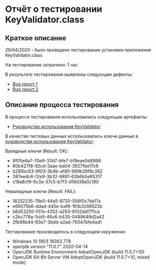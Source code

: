 # Отчёт о тестировании KeyValidator.class

## Краткое описание

29/04/2020 - было проведено тестирование установки приложения KeyValidator.class

На тестирование затрачено: 1 час

В результате тестирования выявлены следующие дефекты:
* [Bug report 1](https://github.com/netology-code/javaqa-homeworks/blob/master/intro/user-manual.md)
* [Bug report 2](https://github.com/netology-code/javaqa-homeworks/blob/master/intro/user-manual.md)

## Описание процесса тестирования

В процессе тестирования использовались следующие артефакты:
* [Руководство использования KeyValidator](https://github.com/netology-code/javaqa-homeworks/blob/master/intro/user-manual.md)

В качестве тестовых данных использовались ключи данные в [руководстве использования KeyValidator](https://github.com/netology-code/javaqa-homeworks/blob/master/intro/user-manual.md):

Валидные ключи (Result: OK):
* 8f05e6a7-70e9-33d7-bfe7-b19eae0d8998
* 80b427f8-92cd-3aae-ba04-3927fbe17c6
* b295bc63-9f03-3b4b-af80-969b39f8c262
* 387eedc6-12e9-3b32-9881-63b6b5e85317
* c19a8cf9-5c3a-37c5-b7f3-d16d38a0c180

Невалидные ключи (Result: FAIL):
* 18252235-78e0-44a5-8720-556f0c7da17a
* e66075b6-ddad-445e-baf6-161b3289522b
* b6d53250-f07e-4352-a293-6102ddf7f1ca
* c2bc778a-1cb9-46c6-b435-0489649d2a42
* 2fb98b44-93e7-3bdd-a2ad-79347bfe4ad1

Тестирование производилось в следующем окружении:
* Windows 10 1903 18362.778
* openjdk version "11.0.7" 2020-04-14
* OpenJDK Runtime Environment AdoptOpenJDK (build 11.0.7+10)
* OpenJDK 64-Bit Server VM AdoptOpenJDK (build 11.0.7+10, mixed mode)